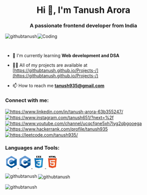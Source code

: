 <h1 align="center">Hi 👋, I'm Tanush Arora</h1>
<h3 align="center">A passionate frontend developer from India</h3>
<img align="right" width="400" src="https://media0.giphy.com/media/qgQUggAC3Pfv687qPC/giphy.gif" alt="Coding">
<p align="left"> <img src="https://komarev.com/ghpvc/?username=githubtanush&label=Profile%20views&color=0e75b6&style=flat" alt="githubtanush" /> </p>

<p align="left"> <a href="https://twitter.com/" target="blank"><img src="https://img.shields.io/twitter/follow/?logo=twitter&style=for-the-badge" alt="" /></a> </p>

- 🌱 I'm currently learning **Web development and DSA**

- 👨‍💻 All of my projects are available at [https://githubtanush.github.io/Projects-/](https://githubtanush.github.io/Projects-/)

- 📫 How to reach me **tanush935@gmail.com**

<h3 align="left">Connect with me:</h3>
<p align="left">
<a href="https://linkedin.com/in/tanush-arora-63b355247/" target="blank"><img align="center" src="https://raw.githubusercontent.com/rahuldkjain/github-profile-readme-generator/master/src/images/icons/Social/linked-in-alt.svg" alt="https://www.linkedin.com/in/tanush-arora-63b355247/" height="30" width="40" /></a>
<a href="https://instagram.com/tanush651/?next=%2f" target="blank"><img align="center" src="https://raw.githubusercontent.com/rahuldkjain/github-profile-readme-generator/master/src/images/icons/Social/instagram.svg" alt="https://www.instagram.com/tanush651/?next=%2f" height="30" width="40" /></a>
<a href="https://www.youtube.com/channel/UCQCfqNe5Xh7lYg2QbGOOEGA" target="blank"><img align="center" src="https://raw.githubusercontent.com/rahuldkjain/github-profile-readme-generator/master/src/images/icons/Social/youtube.svg" alt="https://www.youtube.com/channel/ucqcfqne5xh7lyg2qbgooega" height="30" width="40" /></a>
<a href="https://www.hackerrank.com/https://www.hackerrank.com/profile/tanush935" target="blank"><img align="center" src="https://raw.githubusercontent.com/rahuldkjain/github-profile-readme-generator/master/src/images/icons/Social/hackerrank.svg" alt="https://www.hackerrank.com/profile/tanush935" height="30" width="40" /></a>
<a href="https://www.leetcode.com/https://leetcode.com/tanush935/" target="blank"><img align="center" src="https://raw.githubusercontent.com/rahuldkjain/github-profile-readme-generator/master/src/images/icons/Social/leet-code.svg" alt="https://leetcode.com/tanush935/" height="30" width="40" /></a>
</p>

<h3 align="left">Languages and Tools:</h3>
<p align="left"> <a href="https://www.cprogramming.com/" target="_blank" rel="noreferrer"> <img src="https://raw.githubusercontent.com/devicons/devicon/master/icons/c/c-original.svg" alt="c" width="40" height="40"/> </a> <a href="https://www.w3schools.com/cpp/" target="_blank" rel="noreferrer"> <img src="https://raw.githubusercontent.com/devicons/devicon/master/icons/cplusplus/cplusplus-original.svg" alt="cplusplus" width="40" height="40"/> </a> <a href="https://www.w3schools.com/css/" target="_blank" rel="noreferrer"> <img src="https://raw.githubusercontent.com/devicons/devicon/master/icons/css3/css3-original-wordmark.svg" alt="css3" width="40" height="40"/> </a> <a href="https://www.w3.org/html/" target="_blank" rel="noreferrer"> <img src="https://raw.githubusercontent.com/devicons/devicon/master/icons/html5/html5-original-wordmark.svg" alt="html5" width="40" height="40"/> </a> </p>

<p><img align="left" src="https://github-readme-stats.vercel.app/api/top-langs?username=githubtanush&show_icons=true&locale=en&layout=compact" alt="githubtanush" /></p>

<p>&nbsp;<img align="center" src="https://github-readme-stats.vercel.app/api?username=githubtanush&show_icons=true&locale=en" alt="githubtanush" /></p>

<p><img align="center" src="https://github-readme-streak-stats.herokuapp.com/?user=githubtanush&" alt="githubtanush" /></p>



